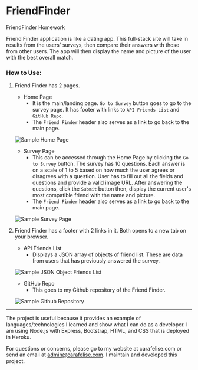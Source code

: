 # FriendFinder
FriendFinder Homework

Friend Finder application is like a dating app. This full-stack site will take in results from the users' surveys, then compare their answers with those from other users. The app will then display the name and picture of the user with the best overall match.

### How to Use:
1. Friend Finder has 2 pages.
    - Home Page
        * It is the main/landing page. `Go to Survey` button goes to go to the survey page. It has footer with links to `API Friends List` and `GitHub Repo`.
        * The `Friend Finder` header also serves as a link to go back to the main page.

    ![Sample Home Page](https://res.cloudinary.com/hherymxgl/image/upload/v1554064418/home.png)

    - Survey Page
        * This can be accessed through the Home Page by clicking the `Go to Survey` button. The survey has 10 questions. Each answer is on a scale of 1 to 5 based on how much the user agrees or disagrees with a question. User has to fill out all the fields and questions and provide a valid image URL. After answering the questions, click the `Submit` button then, display the current user's most compatible friend with the name and picture.
        * The `Friend Finder` header also serves as a link to go back to the main page.

    ![Sample Survey Page](https://res.cloudinary.com/hherymxgl/image/upload/v1554064419/survey.png)
        
2. Friend Finder has a footer with 2 links in it. Both opens to a new tab on your browser.
    - API Friends List
        * Displays a JSON array of objects of friend list. These are data from users that has previously answered the survey.

    ![Sample JSON Object Friends List](https://res.cloudinary.com/hherymxgl/image/upload/v1554064418/json.png)

    - GitHub Repo
        * This goes to my Github repository of the Friend Finder.

    ![Sample Github Repository](https://res.cloudinary.com/hherymxgl/image/upload/v1554064419/repo.png)


- - -

The project is useful because it provides an example of languages/technologies I learned and show what I can do as a developer. I am using Node.js with Express, Bootstrap, HTML, and CSS that is deployed in Heroku.

For questions or concerns, please go to my website at carafelise.com or send an email at admin@carafelise.com. I maintain and developed this project.